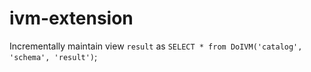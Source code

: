 # ivm-extension

Incrementally maintain view `result` as `SELECT * from DoIVM('catalog', 'schema', 'result')`;
